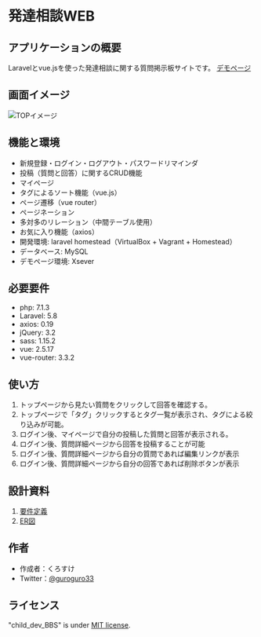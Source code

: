 # 発達相談WEB
 
## アプリケーションの概要
 
Laravelとvue.jsを使った発達相談に関する質問掲示板サイトです。
[デモページ](https://kurosuke-web.com/child-dev-bbs/)

## 画面イメージ ##
 
![TOPイメージ](https://user-images.githubusercontent.com/48667277/87255736-582bf300-c4c8-11ea-85a1-a80205b0a862.png)
 
## 機能と環境
 
- 新規登録・ログイン・ログアウト・パスワードリマインダ
- 投稿（質問と回答）に関するCRUD機能
- マイページ
- タグによるソート機能（vue.js）
- ページ遷移（vue router）
- ページネーション
- 多対多のリレーション（中間テーブル使用）
- お気に入り機能（axios）
- 開発環境: laravel homestead（VirtualBox + Vagrant + Homestead）
- データベース: MySQL
- デモページ環境: Xsever
 
## 必要要件
 
- php: 7.1.3
- Laravel: 5.8
- axios: 0.19
- jQuery: 3.2
- sass: 1.15.2
- vue: 2.5.17
- vue-router: 3.3.2
 
## 使い方
 
1. トップページから見たい質問をクリックして回答を確認する。
2. トップページで「タグ」クリックするとタグ一覧が表示され、タグによる絞り込みが可能。
3. ログイン後、マイページで自分の投稿した質問と回答が表示される。
4. ログイン後、質問詳細ページから回答を投稿することが可能
5. ログイン後、質問詳細ページから自分の質問であれば編集リンクが表示
6. ログイン後、質問詳細ページから自分の回答であれば削除ボタンが表示
 
## 設計資料
 
1. [要件定義](https://docs.google.com/spreadsheets/d/1WsrrEG_yLDkcWZoVVTVjKHtMI3T8MTQ36itLp0MqKe8/edit?usp=sharing)
2. [ER図](発達質問サイトER図.drawio.pdf)
  
## 作者

* 作成者：くろすけ
* Twitter：[@guroguro33](https://twitter.com/guroguro33)
 
## ライセンス
 
"child_dev_BBS" is under [MIT license](https://en.wikipedia.org/wiki/MIT_License).